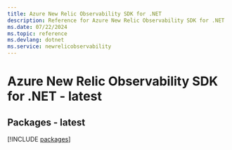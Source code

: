 ```yaml
---
title: Azure New Relic Observability SDK for .NET
description: Reference for Azure New Relic Observability SDK for .NET
ms.date: 07/22/2024
ms.topic: reference
ms.devlang: dotnet
ms.service: newrelicobservability
---
```

# Azure New Relic Observability SDK for .NET - latest
## Packages - latest
[!INCLUDE [packages](new-relic-observability-index.md)]